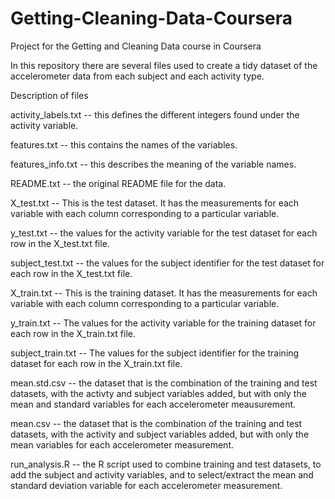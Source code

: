 # Getting-Cleaning-Data-Coursera
Project for the Getting and Cleaning Data course in Coursera

In this repository there are several files used to create a tidy dataset of the accelerometer data from each subject and each activity type. 

Description of files

activity_labels.txt -- this defines the different integers found under the activity variable.

features.txt -- this contains the names of the variables.

features_info.txt -- this describes the meaning of the variable names.

README.txt -- the original README file for the data.

X_test.txt -- This is the test dataset. It has the measurements for each variable with each column corresponding to a particular variable.

y_test.txt -- the values for the activity variable for the test dataset for each row in the X_test.txt file.

subject_test.txt -- the values for the subject identifier for the test dataset for each row in the X_test.txt file.

X_train.txt -- This is the training dataset. It has the measurements for each variable with each column corresponding to a particular variable. 

y_train.txt -- The values for the activity variable for the training dataset for each row in the X_train.txt file. 

subject_train.txt -- The values for the subject identifier for the training dataset for each row in the X_train.txt file. 

mean.std.csv -- the dataset that is the combination of the training and test datasets, with the activty and subject variables added, but with only the mean and standard variables for each accelerometer meausurement. 

mean.csv -- the dataset that is the combination of the training and test datasets, with the activity and subject variables added, but with only the mean variables for each accelerometer measurement.

run_analysis.R -- the R script used to combine training and test datasets, to add the subject and activity variables, and to select/extract the mean and standard deviation variable for each accelerometer measurement.  

